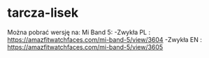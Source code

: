 # tarcza-lisek
Można pobrać wersję na:
 Mi Band 5:
  -Zwykła PL : https://amazfitwatchfaces.com/mi-band-5/view/3604
  -Zwykła EN : https://amazfitwatchfaces.com/mi-band-5/view/3605
